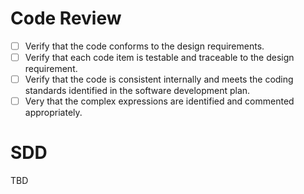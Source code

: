 # Code Review

- [ ] Verify that the code conforms to the design requirements. 
- [ ] Verify that each code item is testable and traceable to the design requirement. 
- [ ] Verify that the code is consistent internally and meets the coding standards identified in the software development plan.
- [ ] Very that the complex expressions are identified and commented appropriately.
# SDD

TBD
